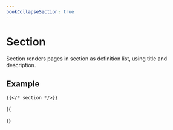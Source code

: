 ```yaml
---
bookCollapseSection: true
---
```


# Section

Section renders pages in section as definition list, using title and description.

## Example

```tpl
{{</* section */>}}
```

{{<section>}}
